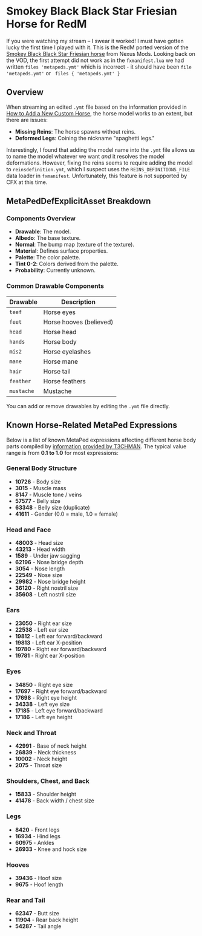 
# Smokey Black Black Star Friesian Horse for RedM

If you were watching my stream – I swear it worked! I must have gotten lucky the first time I played with it. This is the RedM ported version of the [Smokey Black Black Star Friesian horse](https://www.nexusmods.com/reddeadredemption2/mods/2352) from Nexus Mods. Looking back on the VOD, the first attempt did not work as in the `fxmanifest.lua` we had written `files 'metapeds.ymt'` which is incorrect - it should have been `file 'metapeds.ymt'` or ` files { 'metapeds.ymt' }`

## Overview

When streaming an edited `.ymt` file based on the information provided in [How to Add a New Custom Horse](https://forum.cfx.re/t/how-to-add-a-new-custom-horse), the horse model works to an extent, but there are issues:

- **Missing Reins**: The horse spawns without reins.
- **Deformed Legs**: Coining the nickname "spaghetti legs."

Interestingly, I found that adding the model name into the `.ymt` file allows us to name the model whatever we want *and* it resolves the model deformations. However, fixing the reins seems to require adding the model to `reinsdefinition.ymt`, which I suspect uses the `REINS_DEFINITIONS_FILE` data loader in `fxmanifest`. Unfortunately, this feature is not supported by CFX at this time.

## MetaPedDefExplicitAsset Breakdown

### Components Overview

- **Drawable**: The model.
- **Albedo**: The base texture.
- **Normal**: The bump map (texture of the texture).
- **Material**: Defines surface properties.
- **Palette**: The color palette.
- **Tint 0-2**: Colors derived from the palette.
- **Probability**: Currently unknown.

### Common Drawable Components

| Drawable | Description            |
| -------- | ---------------------- |
| `teef`   | Horse eyes             |
| `feet`   | Horse hooves (believed)|
| `head`   | Horse head             |
| `hands`  | Horse body             |
| `mis2`   | Horse eyelashes        |
| `mane`   | Horse mane             |
| `hair`   | Horse tail             |
| `feather`| Horse feathers         |
| `mustache`| Mustache              |

You can add or remove drawables by editing the `.ymt` file directly.

## Known Horse-Related MetaPed Expressions

Below is a list of known MetaPed expressions affecting different horse body parts compiled by [information provided by T3CHMAN](https://pastebin.com/Ld76cAn7). The typical value range is from **0.1 to 1.0** for most expressions:

### General Body Structure
- **10726** - Body size
- **3015** - Muscle mass
- **8147** - Muscle tone / veins
- **57577** - Belly size
- **63348** - Belly size (duplicate)
- **41611** - Gender (0.0 = male, 1.0 = female)

### Head and Face
- **48003** - Head size
- **43213** - Head width
- **1589** - Under jaw sagging
- **62196** - Nose bridge depth
- **3054** - Nose length
- **22549** - Nose size
- **29982** - Nose bridge height
- **36120** - Right nostril size
- **35608** - Left nostril size

### Ears
- **23050** - Right ear size
- **22538** - Left ear size
- **19812** - Left ear forward/backward
- **19813** - Left ear X-position
- **19780** - Right ear forward/backward
- **19781** - Right ear X-position

### Eyes
- **34850** - Right eye size
- **17697** - Right eye forward/backward
- **17698** - Right eye height
- **34338** - Left eye size
- **17185** - Left eye forward/backward
- **17186** - Left eye height

### Neck and Throat
- **42991** - Base of neck height
- **26839** - Neck thickness
- **10002** - Neck height
- **2075** - Throat size

### Shoulders, Chest, and Back
- **15833** - Shoulder height
- **41478** - Back width / chest size

### Legs
- **8420** - Front legs
- **16934** - Hind legs
- **60975** - Ankles
- **26933** - Knee and hock size

### Hooves
- **39436** - Hoof size
- **9675** - Hoof length

### Rear and Tail
- **62347** - Butt size
- **11904** - Rear back height
- **54287** - Tail angle

